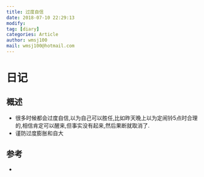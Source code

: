 ```yaml
---
title: 过度自信
date: 2018-07-10 22:29:13	
modify: 
tag: [diary]
categories: Article 
author: wmsj100
mail: wmsj100@hotmail.com
---
```


# 日记

## 概述
- 很多时候都会过度自信,以为自己可以胜任,比如昨天晚上以为定闹铃5点时合理的,相信肯定可以醒来,但事实没有起来,然后果断就取消了.
- 谨防过度膨胀和自大

## 参考
- []()
